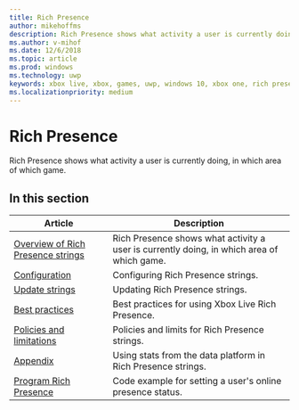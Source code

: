 ```yaml
---
title: Rich Presence
author: mikehoffms
description: Rich Presence shows what activity a user is currently doing, in which area of which game.
ms.author: v-mihof
ms.date: 12/6/2018
ms.topic: article
ms.prod: windows
ms.technology: uwp
keywords: xbox live, xbox, games, uwp, windows 10, xbox one, rich presence
ms.localizationpriority: medium
---
```


# Rich Presence

Rich Presence shows what activity a user is currently doing, in which area of which game.


## In this section

| Article | Description |
|---------|-------------|
| [Overview of Rich Presence strings](rich-presence-strings-overview.md) | Rich Presence shows what activity a user is currently doing, in which area of which game. |
| [Configuration](rich-presence-strings-configuration.md) | Configuring Rich Presence strings. |
| [Update strings](rich-presence-strings-updating-strings.md) | Updating Rich Presence strings. |
| [Best practices](rich-presence-strings-best-practices.md) | Best practices for using Xbox Live Rich Presence. |
| [Policies and limitations](rich-presence-strings-policies-and-limitations.md) | Policies and limits for Rich Presence strings. |
| [Appendix](rich-presence-strings-appendix.md) | Using stats from the data platform in Rich Presence strings. |
| [Program Rich Presence](programming-rich-presence.md) | Code example for setting a user's online presence status. |
